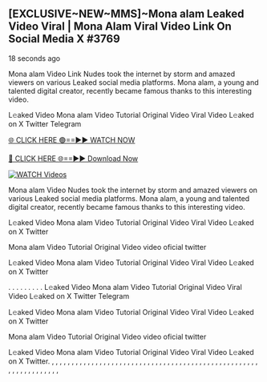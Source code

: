 ## [EXCLUSIVE~NEW~MMS]~Mona alam Leaked Video Viral | Mona Alam Viral Video Link On Social Media X #3769

18 seconds ago

Mona alam Video Link Nudes took the internet by storm and amazed viewers on various Leaked social media platforms. Mona alam, a young and talented digital creator, recently became famous thanks to this interesting video.

L𝚎aked Video Mona alam Video Tutorial Original Video Viral Video L𝚎aked on X Twitter Telegram

[🌐 CLICK HERE 🟢==►► WATCH NOW](https://dekho-ki-hoy-07-2k25.blogspot.com/2025/01/viral-on.html)

[🔴 CLICK HERE 🌐==►► Download Now](https://dekho-ki-hoy-07-2k25.blogspot.com/2025/01/viral-on.html)

[![WATCH Videos](https://i.imgur.com/dJHk4Zq.gif)](https://dekho-ki-hoy-07-2k25.blogspot.com/2025/01/viral-on.html)

Mona alam Video Nudes took the internet by storm and amazed viewers on various Leaked social media platforms. Mona alam, a young and talented digital creator, recently became famous thanks to this interesting video.

L𝚎aked Video Mona alam Video Tutorial Original Video Viral Video L𝚎aked on X Twitter

Mona alam Video Tutorial Original Video video oficial twitter

L𝚎aked Video Mona alam Video Tutorial Original Video Viral Video L𝚎aked on X Twitter

. . . . . . . . . L𝚎aked Video Mona alam Video Tutorial Original Video Viral Video L𝚎aked on X Twitter Telegram

L𝚎aked Video Mona alam Video Tutorial Original Video Viral Video L𝚎aked on X Twitter

Mona alam Video Tutorial Original Video video oficial twitter

L𝚎aked Video Mona alam Video Tutorial Original Video Viral Video L𝚎aked on X Twitter.
,
,
,
,
,
,
,
,
,
,
,
,
,
,
,
,
,
,
,
,
,
,
,
,
,
,
,
,
,
,
,
,
,
,
,
,
,
,
,
,
,
,
,
,
,
,
,
,
,
,
,
,
,
,
,
,
,
,
,
,
,
,
,
,
,
